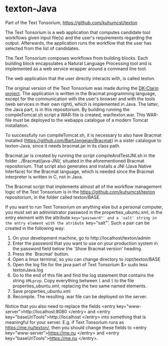 texton-Java
===========

Part of the Text Tonsorium, https://github.com/kuhumcst/texton

The Text Tonsorium is a web application that computes candidate tool workflows given input file(s) and the user's requirements regarding the output. Afterwards, the application runs the workflow that the user has selected from the list of candidates.

The Text Tonsorium composes workflows from building blocks. Each building block encapsulates a Natural Language Processing tool and is implemented as a web service wrapper around a command line tool.

The web application that the user directly interacts with, is called texton.

The original version of the Text Tonsorium was made during the [DK-Clarin project](https://dkclarin.ku.dk/). The application is written in the Bracmat programming language, except for the communication with the user's browser and with the tools (web services in their own right), which is implemented in Java. The latter, the Java part, is in this repositorium. By building running the compileTomcat.sh script a WAR-file is created, war/texton.war. This WAR-file must be deployed to the webapps catalogue of a modern Tomcat installation.

To successfully run compileTomcat.sh, it is necessary to also have Bracmat installed (https://github.com/BartJongejan/Bracmat) in a sister catalogue to texton-Java, since it needs bracmat.jar in its class path.

Bracmat.jar is created by running the script compileAndTestJNI.sh in the folder ../Bracmat/java-JNI/, situated in the aforementioned Bracmat repositorium. That script also generates and installs a JNI (Java Native Interface) for the Bracmat language, which is needed since the Bracmat interpreter is written in C, not in Java.  

The Bracmat script that implements almost all of the workflow management logic of the Text Tonsorium is in the https://github.com/kuhumcst/texton repositorium, in the folder called texton/BASE.

If you want to run Text Tonsorium on anything else but a personal computer, you must set an administrator password in the properties_ubuntu.xml, in the entry element with the attribute `key="password"' and a 'salt' string in the entry element with the atribute `key="salt"'.
Such a pair can be created in the following way:

1. On your development machine, go to http://localhost/texton/admin
2. Enter the password that you want to use on your production system in the password field below the `Show Bracmat version' heading.
3. Press the `Bracmat' button.
4. Open a linux terminal, so you can change directory to /opt/texton/BASE
5. Open the log file for the java part of Text Tonsorium
  $> sudo less textonJava.log
6. Go to the end of this file and find the log statement that contains the string `XMLprop`. Copy everything between `[` and `]` to the file properties_ubuntu.xml, replacing the two same named elements.
7. Save properties_ubuntu.xml
8. Recompile. The resulting .war file can be deployed on the server.

Notice that you also need to replace the fields &lt;entry key="www-server"&gt;http://localhost:8080 &lt;/entry&gt; and &lt;entry key="baseUrlTools"&gt;http://localhost &lt;/entry&gt; into something that is meaningful for your server. E.g. if Text Tonsorium runs as https://me.nu/texton/, then you should change these fields to &lt;entry key="www-server"&gt;https://me.nu &lt;/entry&gt; and &lt;entry key="baseUrlTools"&gt;https://me.nu  &lt;/entry&gt;.
